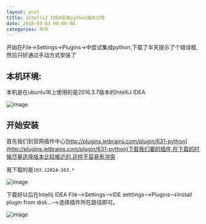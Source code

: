 ```yaml
---
layout: post
title: IntelliJ IDEA安装python插件分享
date: 2018-03-03 00:00:00
categories: 软件
---
```


开始在File->Settings->Plugins->中尝试集成python,下载了半天提示了个错误框,然后只好通过手动方式安装了

## 本机环境:

本机是在ubuntu16上使用的是2016.3.7版本的IntelliJ IDEA

![image](http://ww1.sinaimg.cn/large/0066vfZIgy1fozyd9d7byj30oe0gpwjz.jpg)

## 开始安装

首先我们到官网插件中心[http://plugins.jetbrains.com/plugin/631-python](http://plugins.jetbrains.com/plugin/631-python)下载我们要的插件,在下载的时候尽量选择版本比较接近的,这样不容易有冲突

我下载的是`163.12024—163.*`

![image](http://ww1.sinaimg.cn/large/0066vfZIgy1fozyi27jh1j30v9025mx2.jpg)

下载好以后在Intellij IDEA File——>Settings——>IDE setttings——>Plugins——>Install plugin from disk…——>选择插件所在路径即可。

![image](http://ww1.sinaimg.cn/large/0066vfZIgy1fozylusbqcj31h80tpaer.jpg)